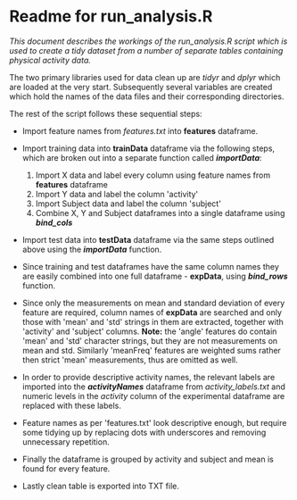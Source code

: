 # Readme for run_analysis.R
*This document describes the workings of the run_analysis.R script which is used to create a tidy dataset from a number of separate tables containing physical activity data.*  

The two primary libraries used for data clean up are *tidyr* and *dplyr* which are loaded at the very start. Subsequently several variables are created which hold the names of the data files and their corresponding directories.

The rest of the script follows these sequential steps:

* Import feature names from *features.txt* into **features** dataframe.
* Import training data into **trainData** dataframe via the following steps, which are broken out into a separate function called ***importData***:  
    1. Import X data and label every column using feature names from **features** dataframe
    2. Import Y data and label the column 'activity'
    3. Import Subject data and label the column 'subject'
    4. Combine X, Y and Subject dataframes into a single dataframe using ***bind_cols***

* Import test data into **testData** dataframe via the same steps outlined above using the ***importData*** function.
* Since training and test dataframes have the same column names they are easily combined into one full dataframe - **expData**, using ***bind_rows*** function.
* Since only the measurements on mean and standard deviation of every feature are required, column names of **expData** are searched and only those with 'mean' and 'std' strings in them are extracted, together with 'activity' and 'subject' columns. **Note:** the 'angle' features do contain 'mean' and 'std' character strings, but they are not measurements on mean and std. Similarly 'meanFreq' features are weighted sums rather then strict 'mean' measurements, thus are omitted as well.
* In order to provide descriptive activity names, the relevant labels are imported into the ***activityNames*** dataframe from *activity_labels.txt* and numeric levels in the *activity* column of the experimental dataframe are replaced with these labels.
* Feature names as per 'features.txt' look descriptive enough, but require some tidying up by replacing dots with underscores and removing unnecessary repetition.
* Finally the dataframe is grouped by activity and subject and mean is found for every feature.
* Lastly clean table is exported into TXT file.

